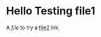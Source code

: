 #   Hello Testing file1

A *file* to try a [file2] lnk.

[file2]: https://github.com/pcanz/hello/blob/master/file2.md
